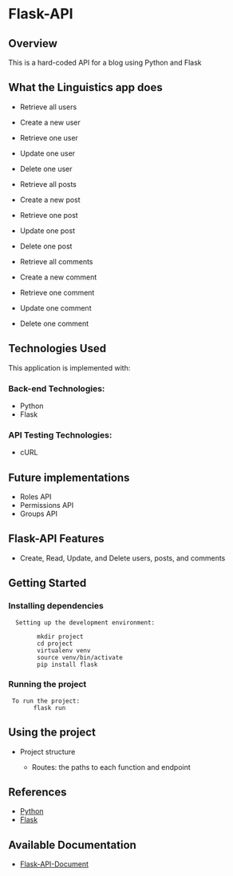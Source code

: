 # Flask-API

 ## Overview
This is a hard-coded API for a blog using Python and Flask

## What the Linguistics app does

- Retrieve all users
- Create a new user
- Retrieve one user
- Update one user
- Delete one user
  
- Retrieve all posts
- Create a new post
- Retrieve one post
- Update one post
- Delete one post

- Retrieve all comments
- Create a new comment
- Retrieve one comment
- Update one comment
- Delete one comment


## Technologies Used
  
This application is implemented with:

### Back-end Technologies:

- Python
- Flask

### API Testing Technologies:

- cURL


## Future implementations 

   - Roles API
   - Permissions API
   - Groups API

   
## Flask-API Features

   - Create, Read, Update, and Delete users, posts, and comments
  
  
  
     
## Getting Started

### Installing dependencies

      Setting up the development environment:

            mkdir project
            cd project
            virtualenv venv
            source venv/bin/activate
            pip install flask
       
  ### Running the project
     To run the project:
           flask run

## Using the project
   - Project structure
          
     - Routes: the paths to each function and endpoint


## References
   - [Python]()
   - [Flask]()


## Available Documentation
   - [Flask-API-Document](https://miansh.blogspot.com/2025/02/blog-api-document.html?q=api)
     
 









